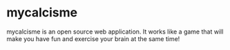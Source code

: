 # mycalcisme

mycalcisme is an open source web application. It works like a game that will make you have fun and exercise your brain at the same time!